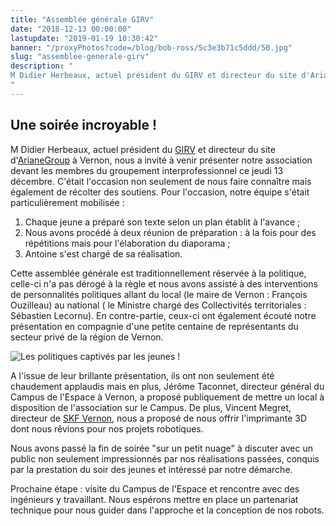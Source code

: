 ```yaml
---
title: "Assemblée générale GIRV"
date: "2018-12-13 00:00:00"
lastupdate: "2019-01-19 10:30:42"
banner: "/proxyPhotos?code=/blog/bob-ross/5c3e3b71c5ddd/50.jpg"
slug: "assemblee-generale-girv"
description: " 
M Didier Herbeaux, actuel président du GIRV et directeur du site d'ArianeGroup à Vernon, nous a invité à venir présenter notre association devant les membres du groupement interprofessionnel ce jeudi 13 décembre
"
---
```

## Une soirée incroyable !
M Didier Herbeaux, actuel président du <a href="https://www.girv.com">GIRV</a> et directeur du site d'<a href="https://www.ariane.group/fr">ArianeGroup</a> à Vernon, nous a invité à venir présenter notre association devant les membres du groupement interprofessionnel ce jeudi 13 décembre. C'était l'occasion non seulement de nous faire connaître mais également de récolter des soutiens.
Pour l'occasion, notre équipe s'était particulièrement mobilisée :

1. Chaque jeune a préparé son texte selon un plan établit à l'avance ;
1. Nous avons procédé à deux réunion de préparation : à la fois pour des répétitions mais pour l'élaboration du diaporama ;
1. Antoine s'est chargé de sa réalisation.

Cette assemblée générale est traditionnellement réservée à la politique, celle-ci n'a pas dérogé à la règle et nous avons assisté à des interventions de personnalités politiques allant du local (le maire de Vernon :  François Ouzilleau) au national ( le Ministre chargé des Collectivités territoriales : Sébastien Lecornu). En contre-partie, ceux-ci ont également écouté notre présentation en compagnie d'une petite centaine de représentants du secteur privé de la région de Vernon.

![Les politiques captivés par les jeunes !](/proxyPhotos?code=/blog/bob-ross/5c3e3b746521f/50.jpg "Les politiques captivés par les jeunes !")

A l'issue de leur brillante présentation, ils ont non seulement été chaudement applaudis mais en plus, Jérôme Taconnet, directeur général du Campus de l'Espace à Vernon, a proposé publiquement de mettre un local à disposition de l'association sur le Campus. De plus, Vincent Megret, directeur de <a href="http://www.skf.com/fr/our-company/skf-en-france/vernon/index.html">SKF Vernon</a>, nous a proposé de nous offrir l'imprimante 3D dont nous rêvions pour nos projets robotiques.

Nous avons passé la fin de soirée "sur un petit nuage" à discuter avec un public non seulement impressionnés par nos réalisations passées, conquis par la prestation du soir des jeunes et intéressé par notre démarche.

Prochaine étape : visite du Campus de l'Espace et rencontre avec des ingénieurs y travaillant. Nous espérons mettre en place un partenariat technique pour nous guider dans l'approche et la conception de nos robots.
    